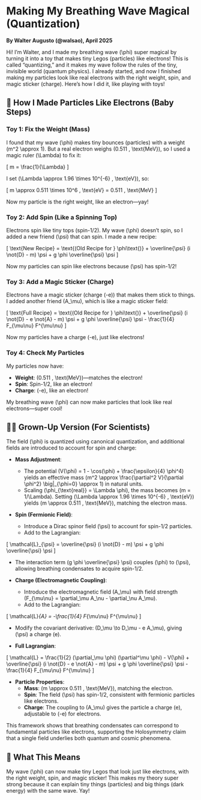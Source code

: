 # Making My Breathing Wave Magical (Quantization)

**By Walter Augusto (@walsao), April 2025**

Hi! I’m Walter, and I made my breathing wave \(\phi\) super magical by turning it into a toy that makes tiny Legos (particles) like electrons! This is called “quantizing,” and it makes my wave follow the rules of the tiny, invisible world (quantum physics). I already started, and now I finished making my particles look like real electrons with the right weight, spin, and magic sticker (charge). Here’s how I did it, like playing with toys!

## 🧸 How I Made Particles Like Electrons (Baby Steps)

### Toy 1: Fix the Weight (Mass)
I found that my wave \(\phi\) makes tiny bounces (particles) with a weight \(m^2 \approx 1\). But a real electron weighs \(0.511 \, \text{MeV}\), so I used a magic ruler \(\Lambda\) to fix it:

\[
m = \frac{1}{\Lambda}
\]

I set \(\Lambda \approx 1.96 \times 10^{-6} \, \text{eV}\), so:

\[
m \approx 0.511 \times 10^6 \, \text{eV} = 0.511 \, \text{MeV}
\]

Now my particle is the right weight, like an electron—yay!

### Toy 2: Add Spin (Like a Spinning Top)
Electrons spin like tiny tops (spin-1/2). My wave \(\phi\) doesn’t spin, so I added a new friend \(\psi\) that can spin. I made a new recipe:

\[
\text{New Recipe} = \text{(Old Recipe for } \phi\text{)} + \overline{\psi} (i \not{D} - m) \psi + g \phi \overline{\psi} \psi
\]

Now my particles can spin like electrons because \(\psi\) has spin-1/2!

### Toy 3: Add a Magic Sticker (Charge)
Electrons have a magic sticker (charge \(-e\)) that makes them stick to things. I added another friend \(A_\mu\), which is like a magic sticker field:

\[
\text{Full Recipe} = \text{(Old Recipe for } \phi\text{)} + \overline{\psi} (i \not{D} - e \not{A} - m) \psi + g \phi \overline{\psi} \psi - \frac{1}{4} F_{\mu\nu} F^{\mu\nu}
\]

Now my particles have a charge \(-e\), just like electrons!

### Toy 4: Check My Particles
My particles now have:
- **Weight**: \(0.511 \, \text{MeV}\)—matches the electron!
- **Spin**: Spin-1/2, like an electron!
- **Charge**: \(-e\), like an electron!

My breathing wave \(\phi\) can now make particles that look like real electrons—super cool!

## 🧑‍🔬 Grown-Up Version (For Scientists)
The field \(\phi\) is quantized using canonical quantization, and additional fields are introduced to account for spin and charge:

- **Mass Adjustment**:
  - The potential \(V(\phi) = 1 - \cos(\phi) + \frac{\epsilon}{4} \phi^4\) yields an effective mass \(m^2 \approx \frac{\partial^2 V}{\partial \phi^2} \big|_{\phi=0} \approx 1\) in natural units.
  - Scaling \(\phi_{\text{real}} = \Lambda \phi\), the mass becomes \(m = 1/\Lambda\). Setting \(\Lambda \approx 1.96 \times 10^{-6} \, \text{eV}\) yields \(m \approx 0.511 \, \text{MeV}\), matching the electron mass.

- **Spin (Fermionic Field)**:
  - Introduce a Dirac spinor field \(\psi\) to account for spin-1/2 particles.
  - Add to the Lagrangian:

\[
\mathcal{L}_{\psi} = \overline{\psi} (i \not{D} - m) \psi + g \phi \overline{\psi} \psi
\]

  - The interaction term \(g \phi \overline{\psi} \psi\) couples \(\phi\) to \(\psi\), allowing breathing condensates to acquire spin-1/2.

- **Charge (Electromagnetic Coupling)**:
  - Introduce the electromagnetic field \(A_\mu\) with field strength \(F_{\mu\nu} = \partial_\mu A_\nu - \partial_\nu A_\mu\).
  - Add to the Lagrangian:

\[
\mathcal{L}_{A} = -\frac{1}{4} F_{\mu\nu} F^{\mu\nu}
\]

  - Modify the covariant derivative: \(D_\mu \to D_\mu - e A_\mu\), giving \(\psi\) a charge \(e\).

- **Full Lagrangian**:

\[
\mathcal{L} = \frac{1}{2} (\partial_\mu \phi) (\partial^\mu \phi) - V(\phi) + \overline{\psi} (i \not{D} - e \not{A} - m) \psi + g \phi \overline{\psi} \psi - \frac{1}{4} F_{\mu\nu} F^{\mu\nu}
\]

- **Particle Properties**:
  - **Mass**: \(m \approx 0.511 \, \text{MeV}\), matching the electron.
  - **Spin**: The field \(\psi\) has spin-1/2, consistent with fermionic particles like electrons.
  - **Charge**: The coupling to \(A_\mu\) gives the particle a charge \(e\), adjustable to \(-e\) for electrons.

This framework shows that breathing condensates can correspond to fundamental particles like electrons, supporting the Holosymmetry claim that a single field underlies both quantum and cosmic phenomena.

## 🌟 What This Means
My wave \(\phi\) can now make tiny Legos that look just like electrons, with the right weight, spin, and magic sticker! This makes my theory super strong because it can explain tiny things (particles) and big things (dark energy) with the same wave. Yay!
